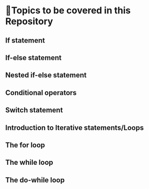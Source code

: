 #  🌈Topics to be covered in this Repository 
## If statement
## If-else statement
## Nested if-else statement
## Conditional operators
## Switch statement
## Introduction to Iterative statements/Loops
## The for loop
## The while loop
## The do-while loop

